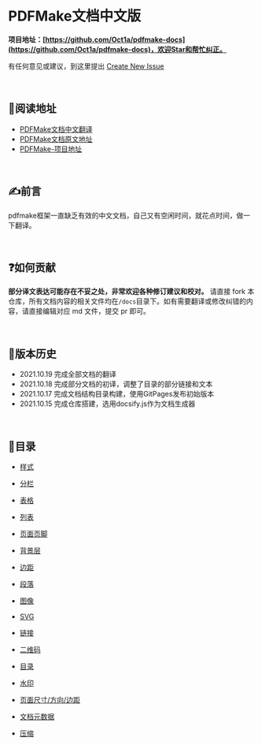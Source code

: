 # PDFMake文档中文版
**项目地址：[https://github.com/Oct1a/pdfmake-docs](https://github.com/Oct1a/pdfmake-docs)，欢迎Star和帮忙纠正。**

有任何意见或建议，到这里提出 [Create New Issue](https://github.com/Oct1a/pdfmake-docs/issues/new)

<br>

## 📖阅读地址

- [PDFMake文档中文翻译](https://oct1a.github.io/pdfmake-docs/#/)
- [PDFMake文档原文地址](https://pdfmake.github.io/docs/0.1/)
- [PDFMake-项目地址](https://github.com/bpampuch/pdfmake)

<br>


## ✍前言

pdfmake框架一直缺乏有效的中文文档，自己又有空闲时间，就花点时间，做一下翻译。 

<br>


## ❓如何贡献

**部分译文表达可能存在不妥之处，非常欢迎各种修订建议和校对。** 请直接 fork 本仓库，所有文档内容的相关文件均在` /docs `目录下。如有需要翻译或修改纠错的内容，请直接编辑对应 md 文件，提交 pr 即可。

<br>

## 📅版本历史

- 2021.10.19 完成全部文档的翻译
- 2021.10.18 完成部分文档的初译，调整了目录的部分链接和文本
- 2021.10.17 完成文档结构目录构建，使用GitPages发布初始版本
- 2021.10.15 完成仓库搭建，选用docsify.js作为文档生成器

<br>


## 📇目录
   * [样式](https://oct1a.github.io/pdfmake-docs/#/Document-definition-object/Styling)

   * [分栏](https://oct1a.github.io/pdfmake-docs/#/Document-definition-object/Columns)

   * [表格](https://oct1a.github.io/pdfmake-docs/#/Document-definition-object/Tables)

   * [列表](https://oct1a.github.io/pdfmake-docs/#/Document-definition-object/Lists)

   * [页面页脚](https://oct1a.github.io/pdfmake-docs/#/Document-definition-object/Headers_and_footers)

   * [背景层](https://oct1a.github.io/pdfmake-docs/#/Document-definition-object/Background_layer)

   * [边距](https://oct1a.github.io/pdfmake-docs/#/Document-definition-object/Margins)

   * [段落](https://oct1a.github.io/pdfmake-docs/#/Document-definition-object/Stack_of_paragraphs)

   * [图像](https://oct1a.github.io/pdfmake-docs/#/Document-definition-object/Images)

   * [SVG](https://oct1a.github.io/pdfmake-docs/#/Document-definition-object/SVGs)

   * [链接](https://oct1a.github.io/pdfmake-docs/#/Document-definition-object/Links)

   * [二维码](https://oct1a.github.io/pdfmake-docs/#/Document-definition-object/QR_code)

   * [目录](https://oct1a.github.io/pdfmake-docs/#/Document-definition-object/Table_of_contents)

   * [水印](https://oct1a.github.io/pdfmake-docs/#/Document-definition-object/Watermark)

   * [页面尺寸/方向/边距](https://oct1a.github.io/pdfmake-docs/#/Document-definition-object/Page_dimensions_orientation_and_margins)

   * [文档元数据](https://oct1a.github.io/pdfmake-docs/#/Document-definition-object/Document_Metadata)

   * [压缩](https://oct1a.github.io/pdfmake-docs/#/Document-definition-object/Compression)

 <br>


<!-- ![https://starchart.cc/Oct1a/pdfmake-docs.svg](https://starchart.cc/Oct1a/pdfmake-docs) -->